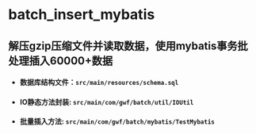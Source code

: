 # batch_insert_mybatis

## 解压gzip压缩文件并读取数据，使用mybatis事务批处理插入60000+数据

- #### 数据库结构文件：```src/main/resources/schema.sql```

- #### IO静态方法封装: ```src/main/com/gwf/batch/util/IOUtil ```

- #### 批量插入方法: ```src/main/com/gwf/batch/mybatis/TestMybatis ```
